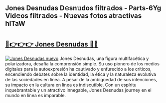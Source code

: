 ## Jones Desnudas D𝚎sn𝚞dos filtr𝚊dos - Parts-6Yg Vid𝚎os filtr𝚊dos - N𝚞evas f𝚘tos atr𝚊ctivas hITaW

# <h2><a href="http://mbbqwk0.tromn.icu/?c=Jones+Desnudas">🔗👉👉👉 Jones Desnudas 🔗🔗</a></h2>

[![Jones Desnudas nuevo](https://i.imgur.com/pEAQMta.gif)](http://mbbqwk0.tromn.icu/?c=Jones+Desnudas)
Jones Desnudas, una figura multifacética y polarizadora, desafía la comprensión simple. Su uso pionero de los medios digitales para la autoexpresión ha cautivado y enfurecido a los críticos, encendiendo debates sobre la identidad, la ética y la naturaleza evolutiva de las sociedades en línea. A pesar de la ambigüedad de sus intenciones, su impacto en la cultura en línea es indiscutible. Con un espíritu inquebrantable y un atractivo innegable, Jones Desnudas journey en el mundo en línea es imparable.
